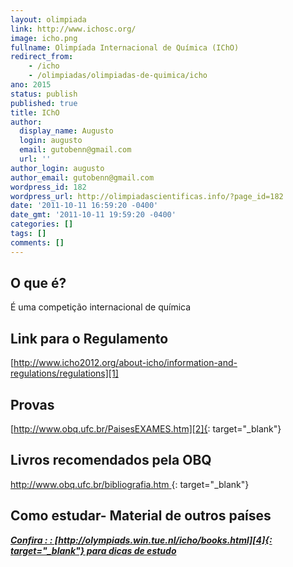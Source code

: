 ```yaml
---
layout: olimpiada 
link: http://www.ichosc.org/
image: icho.png 
fullname: Olimpíada Internacional de Química (IChO) 
redirect_from: 
    - /icho 
    - /olimpiadas/olimpiadas-de-quimica/icho
ano: 2015
status: publish
published: true
title: IChO
author:
  display_name: Augusto
  login: augusto
  email: gutobenn@gmail.com
  url: ''
author_login: augusto
author_email: gutobenn@gmail.com
wordpress_id: 182
wordpress_url: http://olimpiadascientificas.info/?page_id=182
date: '2011-10-11 16:59:20 -0400'
date_gmt: '2011-10-11 19:59:20 -0400'
categories: []
tags: []
comments: []
---
```


##  O que é?

  
&Eacute; uma competição internacional de química

## Link para o Regulamento

  
[http://www.icho2012.org/about-icho/information-and-regulations/regulations][1]

## Provas

  
[http://www.obq.ufc.br/PaisesEXAMES.htm][2]{: target="_blank"}

## Livros recomendados pela OBQ

  
[http://www.obq.ufc.br/bibliografia.htm ][3]{: target="_blank"}





## Como estudar- Material de outros países

  
***<span style="text-decoration: underline;">Confira : : [http://olympiads.win.tue.nl/icho/books.html][4]{: target="_blank"} para dicas de estudo</span>***



[1]: http://www.ichosc.org/documents-of-the-icho/regulations
[2]: http://www.obq.ufc.br/PaisesEXAMES.htm
[3]: http://www.obq.ufc.br/bibliografia.htm
[4]: http://olympiads.win.tue.nl/icho/books.html
